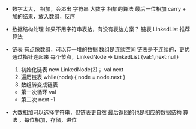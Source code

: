 - 数字太大， 相加，会溢出
  字符串 大数字
  相加的算法 最后一位相加 carry + 加的结果，放入数组，反序
- 数据结构处理
  如果不用字符串表达，有没有表达方案？
  链表 LinkedList
  推荐算法
- 链表
  有点像数组，可以存一堆的数据
  数组是连续空间
  链表是不连续的，更优 通过指针连起来
  每个节点，LinkedNode => LinkedList
  {val:1,next:null}

  1. 初始化链表 new LinkedNode(2)；
    val next
  2. 遍历链表
    while(node) {
      node = node.next
    }
  3. 数组转变成链表
    - 第一次循环 val
    - 第二次 next  -1

- 大数相加可以选择字符串，但链表更自然
  最后返回的也是相应的数据结构
  算法 ，每位相加，存储，进位